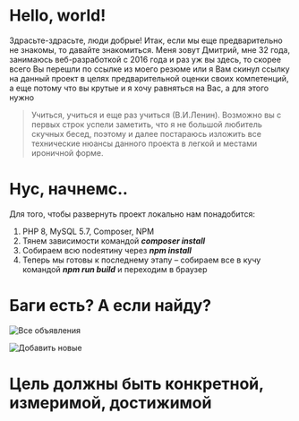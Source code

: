 # Hello, world!
Здрасьте-здрасьте, люди добрые! Итак, если мы еще предварительно не знакомы, то давайте знакомиться. 
Меня зовут Дмитрий, мне 32 года, занимаюсь веб-разработкой с 2016 года и раз уж вы здесь, то скорее всего 
Вы перешли по ссылке из моего резюме или я Вам скинул ссылку на данный проект в целях предварительной оценки 
своих компетенций, а еще потому что вы крутые и я хочу равняться на Вас, а для этого нужно
> Учиться, учиться и еще раз учиться (В.И.Ленин).
Возможно вы с первых строк успели заметить, что я не большой любитель скучных бесед, поэтому и далее постараюсь 
изложить все технические нюансы данного проекта в легкой и местами ироничной форме. 

# Нус, начнемс..
Для того, чтобы развернуть проект локально нам понадобится:
1.	PHP 8, MySQL 5.7, Composer, NPM
2.	Тянем зависимости командой ***composer install***
3.	Собираем всю nodeятину через ***npm install***
4.	Теперь мы готовы к последнему этапу – собираем все в кучу командой ***npm run build*** и переходим в браузер

# Баги есть? А если найду?
![Все объявления](https://skr.sh/i/031021/cEQf3ja8.jpg?download=1&name=%D0%A1%D0%BA%D1%80%D0%B8%D0%BD%D1%88%D0%BE%D1%82%2003-10-2021%2022:13:03.jpg)

![Добавить новые](https://skr.sh/i/031021/tmwnEIJc.jpg?download=1&name=%D0%A1%D0%BA%D1%80%D0%B8%D0%BD%D1%88%D0%BE%D1%82%2003-10-2021%2022:13:16.jpg)

# Цель должны быть конкретной, измеримой, достижимой
